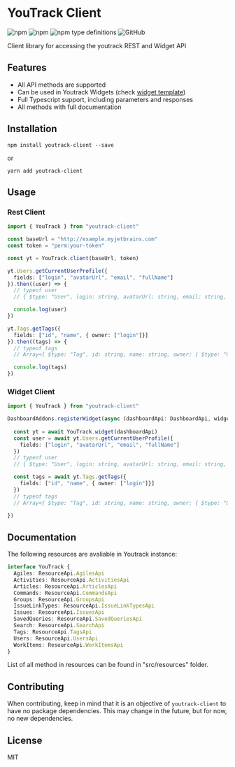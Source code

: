 # YouTrack Client
<img alt="npm" src="https://img.shields.io/npm/v/youtrack-client"> <img alt="npm" src="https://img.shields.io/npm/dm/youtrack-client?label=npm"> 
 <img alt="npm type definitions" src="https://img.shields.io/npm/types/youtrack-client">  <img alt="GitHub" src="https://img.shields.io/github/license/udamir/youtrack-client">

Client library for accessing the youtrack REST and Widget API

## Features
- All API methods are supported
- Can be used in Youtrack Widgets (check [widget template](https://github.com/udamir/youtrack-widget-template))
- Full Typescript support, including parameters and responses
- All methods with full documentation

## Installation
```SH
npm install youtrack-client --save
```
or
```SH
yarn add youtrack-client
```

## Usage

### Rest Client
```typescript
import { YouTrack } from "youtrack-client"

const baseUrl = "http://example.myjetbrains.com"
const token = "perm:your-token"

const yt = YouTrack.client(baseUrl, token)

yt.Users.getCurrentUserProfile({ 
  fields: ["login", "avatarUrl", "email", "fullName"] 
}).then((user) => {
  // typeof user
  // { $type: "User", login: string, avatarUrl: string, email: string, fullName: string }

  console.log(user)
})

yt.Tags.getTags({
  fields: ["id", "name", { owner: ["login"]}]
}).then((tags) => {
  // typeof tags
  // Array<{ $type: "Tag", id: string, name: string, owner: { $type: "User", login: string } }>

  console.log(tags)
})


```

### Widget Client

```typescript
import { YouTrack } from "youtrack-client"

DashboardAddons.registerWidget(async (dashboardApi: DashboardApi, widgetApi: WidgetApi) => {
  
  const yt = await YouTrack.widget(dashboardApi)
  const user = await yt.Users.getCurrentUserProfile({ 
    fields: ["login", "avatarUrl", "email", "fullName"]
  })
  // typeof user
  // { $type: "User", login: string, avatarUrl: string, email: string, fullName: string }

  const tags = await yt.Tags.getTags({
    fields: ["id", "name", { owner: ["login"]}]
  })
  // typeof tags
  // Array<{ $type: "Tag", id: string, name: string, owner: { $type: "User", login: string } }>

})
```

## Documentation

The following resources are avaliable in Youtrack instance:
```typescript
interface YouTrack {
  Agiles: ResourceApi.AgilesApi
  Activities: ResourceApi.ActivitiesApi
  Articles: ResourceApi.ArticlesApi
  Commands: ResourceApi.CommandsApi
  Groups: ResourceApi.GroupsApi
  IssueLinkTypes: ResourceApi.IssueLinkTypesApi
  Issues: ResourceApi.IssuesApi
  SavedQueries: ResourceApi.SavedQueriesApi
  Search: ResourceApi.SearchApi
  Tags: ResourceApi.TagsApi
  Users: ResourceApi.UsersApi
  WorkItems: ResourceApi.WorkItemsApi
}
```

List of all method in resources can be found in "src/resources" folder.

## Contributing
When contributing, keep in mind that it is an objective of `youtrack-client` to have no package dependencies. This may change in the future, but for now, no new dependencies.

## License

MIT
